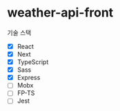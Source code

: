 # weather-api-front

기술 스택

- [x] React
- [x] Next
- [x] TypeScript
- [x] Sass
- [x] Express
- [ ] Mobx
- [ ] FP-TS
- [ ] Jest
